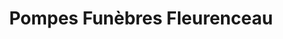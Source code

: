 ---
title: "Pompes Funèbres Fleurenceau"
url: /chateauneuf-sur-charente/pompes-funebres-fleurenceau/
shop: directeurs de funérailles
---